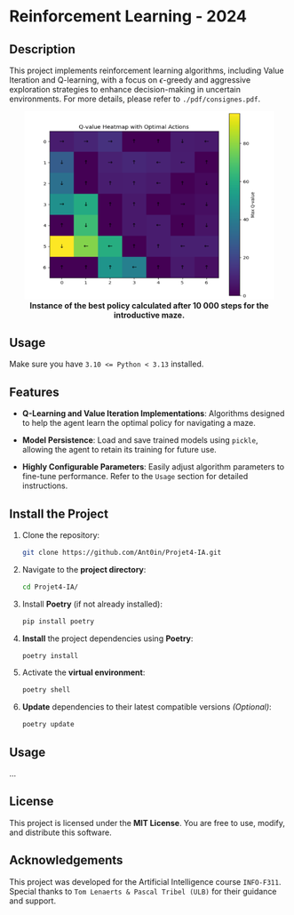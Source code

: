 # Reinforcement Learning - 2024

## Description

This project implements reinforcement learning algorithms, including Value Iteration and Q-learning, with a focus on $\epsilon$-greedy and aggressive exploration strategies to enhance decision-making in uncertain environments. For more details, please refer to `./pdf/consignes.pdf`.

<p align="center">
  <img src="./rapport/src/intro2.png" alt="intro problem" width="450"/>
  <br/>
  <strong>Instance of the best policy calculated after 10 000 steps for the introductive maze.</strong>
</p>


## Usage

Make sure you have `3.10 <= Python < 3.13` installed.


## Features

- **Q-Learning and Value Iteration Implementations**: Algorithms designed to help the agent learn the optimal policy for navigating a maze.

- **Model Persistence**: Load and save trained models using `pickle`, allowing the agent to retain its training for future use.

- **Highly Configurable Parameters**: Easily adjust algorithm parameters to fine-tune performance. Refer to the `Usage` section for detailed instructions. 

## Install the Project

1. Clone the repository:
   ```bash
   git clone https://github.com/Ant0in/Projet4-IA.git
   ```

2. Navigate to the **project directory**:
   ```bash
   cd Projet4-IA/
   ```

3. Install **Poetry** (if not already installed):
   ```bash
   pip install poetry
   ```

4. **Install** the project dependencies using **Poetry**:
   ```bash
   poetry install
   ```

5. Activate the **virtual environment**:
   ```bash
   poetry shell
   ```

6. **Update** dependencies to their latest compatible versions *(Optional)*:
   ```bash
   poetry update
   ```

## Usage

...

## License

This project is licensed under the **MIT License**. You are free to use, modify, and distribute this software.

## Acknowledgements

This project was developed for the Artificial Intelligence course `INFO-F311`. Special thanks to `Tom Lenaerts & Pascal Tribel (ULB)` for their guidance and support.

